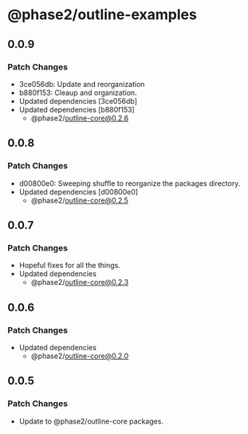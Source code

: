 # @phase2/outline-examples

## 0.0.9

### Patch Changes

- 3ce056db: Update and reorganization
- b880f153: Cleaup and organization.
- Updated dependencies [3ce056db]
- Updated dependencies [b880f153]
  - @phase2/outline-core@0.2.6

## 0.0.8

### Patch Changes

- d00800e0: Sweeping shuffle to reorganize the packages directory.
- Updated dependencies [d00800e0]
  - @phase2/outline-core@0.2.5

## 0.0.7

### Patch Changes

- Hopeful fixes for all the things.
- Updated dependencies
  - @phase2/outline-core@0.2.3

## 0.0.6

### Patch Changes

- Updated dependencies
  - @phase2/outline-core@0.2.0

## 0.0.5

### Patch Changes

- Update to @phase2/outline-core packages.
